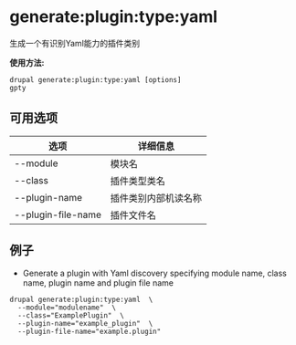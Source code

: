 # generate:plugin:type:yaml
生成一个有识别Yaml能力的插件类别

**使用方法:**
```
drupal generate:plugin:type:yaml [options]
gpty
```

## 可用选项
选项 | 详细信息
-------|-------------
--module | 模块名
--class | 插件类型类名
--plugin-name | 插件类别内部机读名称
--plugin-file-name | 插件文件名

## 例子
* Generate a plugin with Yaml discovery specifying module name, class name, plugin name and plugin file name
```
drupal generate:plugin:type:yaml  \
  --module="modulename"  \
  --class="ExamplePlugin"  \
  --plugin-name="example_plugin"  \
  --plugin-file-name="example.plugin"
```
